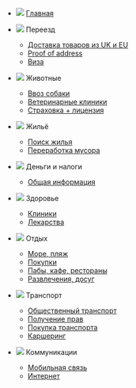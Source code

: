 * ![](asundiev.github.io/Ireland-faq/docs/icons/travel.svg) [Главная](/)


* ![](../icons/travel.svg) Переезд

    * [Доставка товаров из UK и EU](pages/move/delivery.md)
    * [Proof of address](pages/move/proof.md)
    * [Виза](pages/move/visa.md)


* ![](../icons/pets.svg) Животные

    * [Ввоз собаки](pages/pets/import.md)
    * [Ветеринарные клиники](pages/pets/vets.md)
    * [Страховка + лицензия](pages/pets/insurance.md)


* ![](../icons/home.svg) Жильё

    * [Поиск жилья](pages/home/search.md)
    * [Переработка мусора](pages/home/garbage.md)


* ![](../icons/money.svg) Деньги и налоги

    * [Общая информация](pages/money/common.md)


* ![](../icons/health.svg) Здоровье

    * [Клиники](pages/health/clinics.md)
    * [Лекарства](pages/health/drugs.md)


* ![](../icons/fun.svg) Отдых

    * [Море, пляж](pages/leisure/sea.md)
    * [Покупки](pages/leisure/grocery.md)
    * [Пабы, кафе, рестораны](pages/leisure/pubs.md)
    * [Развлечения, досуг](pages/leisure/fun.md)


* ![](../icons/car.svg) Транспорт

    * [Общественный транспорт](pages/transport/public.md)
    * [Получение прав](pages/transport/license.md)
    * [Покупка транспорта](pages/transport/buy.md)
    * [Каршеринг](pages/transport/carsharing.md)



* ![](../icons/connectivity.svg) Коммуникации

    * [Мобильная связь](pages/communication/mobile.md)
    * [Интернет](pages/communication/internet.md)